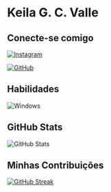 # Keila G. C. Valle

## Conecte-se comigo
[![Instagram](https://img.shields.io/badge/-Instagram-%23E4405F?style=for-the-badge&logo=instagram&logoColor=white)](https://www.instagram.com/keilaguimel/)


[![GitHub](https://img.shields.io/badge/GitHub-100000?style=for-the-badge&logo=github&logoColor=white)](https://github.com/keilaguimel)


## Habilidades

![Windows](https://img.shields.io/badge/Windows-000?style=for-the-badge&logo=windows&logoColor=2CA5E0)

## GitHub Stats


![GitHub Stats](https://github-readme-stats.vercel.app/api?username=keilaguimel&theme=transparent&bg_color=000&border_color=30A3DC&show_icons=true&icon_color=30A3DC&title_color=E94D5F&text_color=FFF)

## Minhas Contribuições


[![GitHub Streak](https://streak-stats.demolab.com/?user=keilaguimel&theme=bear&background=000&border=30A3DC&dates=FFF)](https://git.io/streak-stats)


